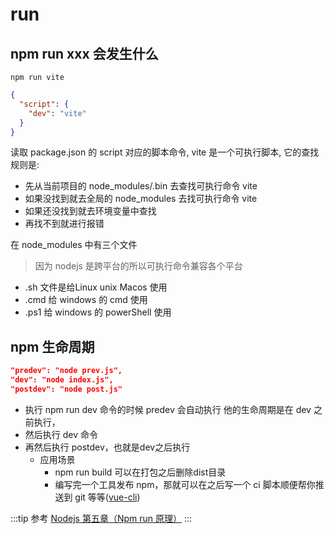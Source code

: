# run

## npm run xxx 会发生什么
```shell
npm run vite
```
```json
{
  "script": {
    "dev": "vite"
  }
}
```
读取 package.json 的 script 对应的脚本命令, vite 是一个可执行脚本, 它的查找规则是:
- 先从当前项目的 node_modules/.bin 去查找可执行命令 vite
- 如果没找到就去全局的 node_modules 去找可执行命令 vite
- 如果还没找到就去环境变量中查找
- 再找不到就进行报错


在 node_modules 中有三个文件
> 因为 nodejs 是跨平台的所以可执行命令兼容各个平台

- .sh 文件是给Linux unix Macos 使用
- .cmd 给 windows 的 cmd 使用
- .ps1 给 windows 的 powerShell 使用


## npm 生命周期

```json
"predev": "node prev.js",
"dev": "node index.js",
"postdev": "node post.js"
```
- 执行 npm run dev 命令的时候 predev 会自动执行 他的生命周期是在 dev 之前执行，
- 然后执行 dev 命令
- 再然后执行 postdev，也就是dev之后执行
  - 应用场景
    - npm run build 可以在打包之后删除dist目录
    - 编写完一个工具发布 npm，那就可以在之后写一个 ci 脚本顺便帮你推送到 git 等等([vue-cli](https://github.com/vuejs/vue-cli/blob/dev/package.json#L10))



:::tip 参考
[Nodejs 第五章（Npm run 原理）](https://juejin.cn/post/7261235534663368741)
:::